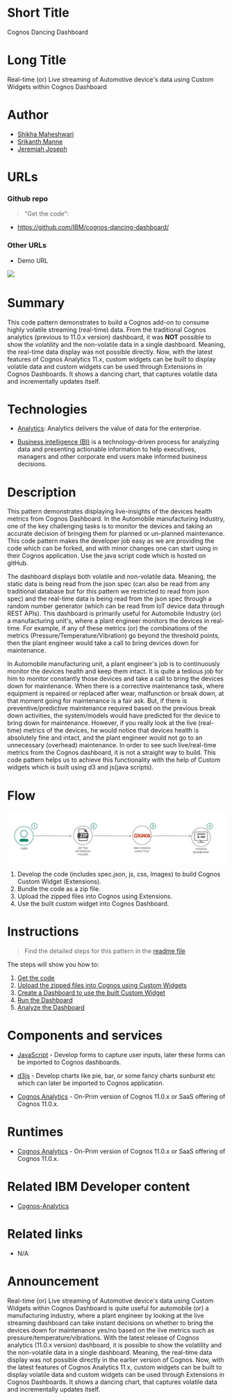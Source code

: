 # Short Title

Cognos Dancing Dashboard



# Long Title

Real-time (or) Live streaming of Automotive device's data using Custom Widgets within Cognos Dashboard



# Author


* [Shikha Maheshwari](https://www.linkedin.com/in/shikha-maheshwari) 
* [Srikanth Manne](https://www.linkedin.com/in/srikanth-manne-3a3577b7/) 
* [Jeremiah Joseph](https://www.linkedin.com/in/jeremiah-joseph-8a954a1/)


# URLs

### Github repo

> "Get the code": 
* https://github.com/IBM/cognos-dancing-dashboard/

### Other URLs

* Demo URL

[![](http://img.youtube.com/vi/234fz-UwPKY/0.jpg)](https://youtu.be/234fz-UwPKY)

# Summary

This code pattern demonstrates to build a Cognos add-on to consume highly volatile streaming (real-time) data. From the traditional Cognos analytics (previous to 11.0.x version) dashboard, it was **NOT** possible to show the volatility and the non-volatile data in a single dashboard. Meaning, the real-time data display was not possible directly. Now, with the latest features of Cognos Analytics 11.x, custom widgets can be built to display volatile data and custom widgets can be used through Extensions in Cognos Dashboards. It shows a dancing chart, that captures volatile data and incrementally updates itself. 


# Technologies

* [Analytics](https://developer.ibm.com/code/technologies/analytics/): Analytics delivers the value of data for the enterprise.

* [Business intelligence (BI)](https://www.gartner.com/it-glossary/business-intelligence-bi/) is a technology-driven process for analyzing data and presenting actionable information to help executives, managers and other corporate end users make informed business decisions.



# Description

This pattern demonstrates displaying live-insights of the devices health metrics from Cognos Dashboard. In the Automobile manufacturing Industry, one of the key challenging tasks is to monitor the devices and taking an accurate decision of bringing them for planned or un-planned maintenance.
This code pattern makes the developer job easy as we are providing the code which can be forked, and with minor changes one can start using in their Cognos application. Use the java script code which is hosted on gitHub. 

The dashboard displays both volatile and non-volatile data. Meaning, the static data is being read from the json spec (can also be read from any traditional database but for this pattern we restricted to read from json spec) and the real-time data is being read from the json spec through a random number generator (which can be read from IoT device data through REST APIs). This dashboard is primarily useful for Automobile Industry (or) a manufacturing unit's, where a plant engineer monitors the devices in real-time. For example, if any of these metrics (or) the combinations of the metrics (Pressure/Temperature/Vibration) go beyond the threshold points, then the plant engineer would take a call to bring devices down for maintenance.

In Automobile manufacturing unit, a plant engineer's job is to continuously monitor the devices health and keep them intact. It is quite a tedious job for him to monitor constantly those devices and take a call to bring the devices down for maintenance. When there is a corrective maintenance task, where equipment is repaired or replaced after wear, malfunction or break down, at that moment going for maintenance is a fair ask. But, if there is preventive/predictive maintenance required based on the previous break down activities, the system/models would have predicted for the device to bring down for maintenance. However, if you really look at the live (real-time) metrics of the devices, he would notice that devices health is absolutely fine and intact, and the plant engineer would not go to an unnecessary (overhead) maintenance. In order to see such live/real-time metrics from the Cognos dashboard, it is not a straight way to build. This code pattern helps us to achieve this functionality with the help of Custom widgets which is built using d3 and js(java scripts).


# Flow

![CDB_Cognos](https://github.com/IBM/cognos-dancing-dashboard/blob/master/images/DD_Flow.jpg)

1. Develop the code (includes spec.json, js, css, Images) to build Cognos Custom Widget (Extensions).
2. Bundle the code as a zip file.
3. Upload the zipped files into Cognos using Extensions.
4. Use the built custom widget into Cognos Dashboard.
 
# Instructions

> Find the detailed steps for this pattern in the [readme file](https://github.com/IBM/cognos-dancing-dashboard/blob/master/README.md) 

The steps will show you how to:

1. [Get the code](#1-get-the-code)
2. [Upload the zipped files into Cognos using Custom Widgets](#2-upload-the-zipped-files-into-cognos-using-custom-widgets)
3. [Create a Dashboard to use the built Custom Widget](#3-create-a-dashboard-to-use-the-built-custom-widget)
4. [Run the Dashboard](#4-run-the-dashboard)
5. [Analyze the Dashboard](#5-analyze-the-dashboard)


# Components and services

* [JavaScript](https://www.w3schools.com/js/) - Develop forms to capture user inputs, later these forms can be imported to Cognos dashboards.

* [d3js](https://d3js.org/) - Develop charts like pie, bar, or some fancy charts sunburst etc which can later be imported to Cognos application.

* [Cognos Analytics](https://public.dhe.ibm.com/software/data/sw-library/analytics/smart-papers/cognos-analytics/) - On-Prim version of Cognos 11.0.x or SaaS offering of Cognos 11.0.x.


# Runtimes

* [Cognos Analytics](https://public.dhe.ibm.com/software/data/sw-library/analytics/smart-papers/cognos-analytics/) - On-Prim version of Cognos 11.0.x or SaaS offering of Cognos 11.0.x.


# Related IBM Developer content

* [Cognos-Analytics](https://www.ibm.com/communities/analytics/cognos-analytics-blog/video-an-overview-of-cognos-analytics/)


# Related links

* N/A

# Announcement

Real-time (or) Live streaming of Automotive device's data using Custom Widgets within Cognos Dashboard is quite useful for automobile (or) a manufacturing industry, where a plant engineer by looking at the live streaming dashboard can take instant decisions on whether to bring the devices down for maintenance yes/no based on the live metrics such as pressure/temperature/vibrations. With the latest release of Cognos analytics (11.0.x version) dashboard, it is possible to show the volatility and the non-volatile data in a single dashboard. Meaning, the real-time data display was not possible directly in the earlier version of Cognos. Now, with the latest features of Cognos Analytics 11.x, custom widgets can be built to display volatile data and custom widgets can be used through Extensions in Cognos Dashboards. It shows a dancing chart, that captures volatile data and incrementally updates itself. 

